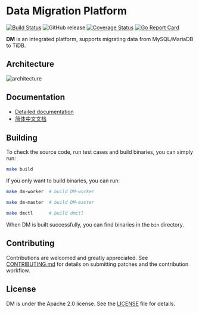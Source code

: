 # Data Migration Platform

[![Build Status](https://internal.pingcap.net/idc-jenkins/job/build_dm/badge/icon)](https://internal.pingcap.net/idc-jenkins/job/build_dm/)
![GitHub release](https://img.shields.io/github/tag-pre/pingcap/dm.svg)
[![Coverage Status](https://coveralls.io/repos/github/pingcap/dm/badge.svg)](https://coveralls.io/github/pingcap/dm)
[![Go Report Card](https://goreportcard.com/badge/github.com/pingcap/dm)](https://goreportcard.com/report/github.com/pingcap/dm)

**DM** is an integrated platform, supports migrating data from MySQL/MariaDB to TiDB.

## Architecture

![architecture](https://pingcap.com/images/docs/dm-architecture.png)

## Documentation

* [Detailed documentation](https://pingcap.com/docs/tools/data-migration-overview/)
* [简体中文文档](https://github.com/pingcap/tidb-tools/blob/docs/docs/dm/zh_CN/README.md)

## Building

To check the source code, run test cases and build binaries, you can simply run:

```bash
make build
```

If you only want to build binaries, you can run:
```bash
make dm-worker  # build DM-worker

make dm-master  # build DM-master

make dmctl      # build dmctl
``` 

When DM is built successfully, you can find binaries in the `bin` directory.

## Contributing
Contributions are welcomed and greatly appreciated. See [CONTRIBUTING.md](./CONTRIBUTING.md)
for details on submitting patches and the contribution workflow.

## License
DM is under the Apache 2.0 license. See the [LICENSE](./LICENSE) file for details.

